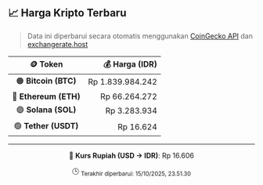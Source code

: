 

<!-- HARGA_KRIPTO -->
## 📈 Harga Kripto Terbaru

> Data ini diperbarui secara otomatis menggunakan [CoinGecko API](https://www.coingecko.com/) dan [exchangerate.host](https://exchangerate.host/)

<div align="center">

| 🪙 Token | 💰 Harga (IDR) |
|:------:|---------------:|
| 🟠 **Bitcoin (BTC)**   | Rp 1.839.984.242 |
| 🔵 **Ethereum (ETH)**  | Rp 66.264.272 |
| 🟣 **Solana (SOL)**    | Rp 3.283.934 |
| 🟢 **Tether (USDT)**   | Rp 16.624 |

---

💱 **Kurs Rupiah (USD → IDR)**: Rp 16.606

🕒 <sub>Terakhir diperbarui: 15/10/2025, 23.51.30</sub>

</div>
<!-- /HARGA_KRIPTO -->